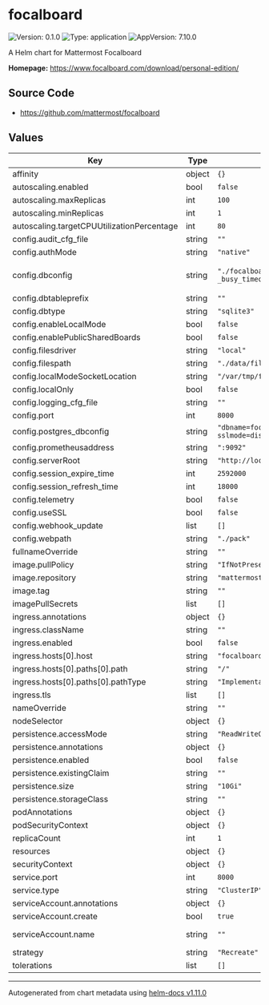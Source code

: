 # focalboard

![Version: 0.1.0](https://img.shields.io/badge/Version-0.1.0-informational?style=flat-square) ![Type: application](https://img.shields.io/badge/Type-application-informational?style=flat-square) ![AppVersion: 7.10.0](https://img.shields.io/badge/AppVersion-7.10.0-informational?style=flat-square)

A Helm chart for Mattermost Focalboard

**Homepage:** <https://www.focalboard.com/download/personal-edition/>

## Source Code

* <https://github.com/mattermost/focalboard>

## Values

| Key | Type | Default | Description |
|-----|------|---------|-------------|
| affinity | object | `{}` |  |
| autoscaling.enabled | bool | `false` |  |
| autoscaling.maxReplicas | int | `100` |  |
| autoscaling.minReplicas | int | `1` |  |
| autoscaling.targetCPUUtilizationPercentage | int | `80` |  |
| config.audit_cfg_file | string | `""` |  |
| config.authMode | string | `"native"` |  |
| config.dbconfig | string | `"./focalboard.db?_busy_timeout=5000"` | Default SQLite config. See https://github.com/mattermost/focalboard/blob/main/docker/config.json for PostgreSQL config example |
| config.dbtableprefix | string | `""` |  |
| config.dbtype | string | `"sqlite3"` | Possible values 'sqlite' and 'postgres' |
| config.enableLocalMode | bool | `false` |  |
| config.enablePublicSharedBoards | bool | `false` |  |
| config.filesdriver | string | `"local"` |  |
| config.filespath | string | `"./data/files"` |  |
| config.localModeSocketLocation | string | `"/var/tmp/focalboard_local.socket"` |  |
| config.localOnly | bool | `false` |  |
| config.logging_cfg_file | string | `""` |  |
| config.port | int | `8000` |  |
| config.postgres_dbconfig | string | `"dbname=focalboard sslmode=disable"` |  |
| config.prometheusaddress | string | `":9092"` |  |
| config.serverRoot | string | `"http://localhost:8000"` |  |
| config.session_expire_time | int | `2592000` |  |
| config.session_refresh_time | int | `18000` |  |
| config.telemetry | bool | `false` |  |
| config.useSSL | bool | `false` |  |
| config.webhook_update | list | `[]` |  |
| config.webpath | string | `"./pack"` |  |
| fullnameOverride | string | `""` |  |
| image.pullPolicy | string | `"IfNotPresent"` |  |
| image.repository | string | `"mattermost/focalboard"` |  |
| image.tag | string | `""` | Overrides the image tag whose default is the chart appVersion. |
| imagePullSecrets | list | `[]` |  |
| ingress.annotations | object | `{}` |  |
| ingress.className | string | `""` |  |
| ingress.enabled | bool | `false` |  |
| ingress.hosts[0].host | string | `"focalboard.example.com"` |  |
| ingress.hosts[0].paths[0].path | string | `"/"` |  |
| ingress.hosts[0].paths[0].pathType | string | `"ImplementationSpecific"` |  |
| ingress.tls | list | `[]` |  |
| nameOverride | string | `""` |  |
| nodeSelector | object | `{}` |  |
| persistence.accessMode | string | `"ReadWriteOnce"` |  |
| persistence.annotations | object | `{}` |  |
| persistence.enabled | bool | `false` |  |
| persistence.existingClaim | string | `""` |  |
| persistence.size | string | `"10Gi"` |  |
| persistence.storageClass | string | `""` |  |
| podAnnotations | object | `{}` |  |
| podSecurityContext | object | `{}` |  |
| replicaCount | int | `1` |  |
| resources | object | `{}` |  |
| securityContext | object | `{}` |  |
| service.port | int | `8000` |  |
| service.type | string | `"ClusterIP"` |  |
| serviceAccount.annotations | object | `{}` | Annotations to add to the service account |
| serviceAccount.create | bool | `true` | Specifies whether a service account should be created |
| serviceAccount.name | string | `""` | The name of the service account to use. If not set and create is true, a name is generated using the fullname template |
| strategy | string | `"Recreate"` |  |
| tolerations | list | `[]` |  |

----------------------------------------------
Autogenerated from chart metadata using [helm-docs v1.11.0](https://github.com/norwoodj/helm-docs/releases/v1.11.0)
